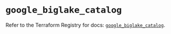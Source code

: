 # `google_biglake_catalog`

Refer to the Terraform Registry for docs: [`google_biglake_catalog`](https://registry.terraform.io/providers/hashicorp/google/6.2.0/docs/resources/biglake_catalog).

